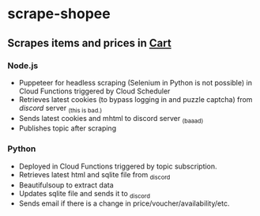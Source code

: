# scrape-shopee
## Scrapes items and prices in [Cart](https://shopee.com.my/cart)
### Node.js 
- Puppeteer for headless scraping (Selenium in Python is not possible) in Cloud Functions triggered by Cloud Scheduler
- Retrieves latest cookies (to bypass logging in and puzzle captcha) from _discord_ server <sub>(this is bad.)</sub>
- Sends latest cookies and mhtml to discord server <sub>(baaad)</sub>
- Publishes topic after scraping 

### Python
- Deployed in Cloud Functions triggered by topic subscription.
- Retrieves latest html and sqlite file from <sub>discord</sub> 
- Beautifulsoup to extract data
- Updates sqlite file and sends it to <sub>discord</sub>
- Sends email if there is a change in price/voucher/availability/etc.

